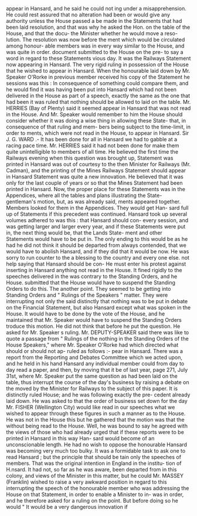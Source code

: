 appear in Hansard, and he said he could not ing under a misapprehension. He could rest assured that no alteration had been or would give any authority unless the House passed a be made in the Statements that had been laid resolution, and that was why he asked the Hon. on the table of the House, and that the docu- the Minister whether he would move a reso- lution. The resolution was now before the ment which would be circulated among honour- able members was in every way similar to the House, and was quite in order. document submitted to the House on the pre- to say a word in regard to these Statements vious day. It was the Railways Statement now appearing in Hansard. The very rigid ruling in possession of the House that he wished to appear in Hansard. When the honourable laid down by Mr. Speaker O'Rorke in previous member received his copy of the Statement he sessions was this : In consequence of something could compare them, and he would find it was having been put into Hansard which had not been delivered in the House as part of a speech, exactly the same as the one that had been it was ruled that nothing should be allowed to laid on the table. Mr. HERRIES (Bay of Plenty) said it seemed appear in Hansard that was not read in the House. And Mr. Speaker would remember to him the House should consider whether it was doing a wise thing in allowing these State- that, in consequence of that ruling and mem- bers being subject to the time-limit, in order to ments, which were not read in the House, to appear in Hansard. Sir J. G. WARD .- It has been done for all in Hansard we had to gabble at a racing pace time. Mr. HERRIES said it had not been done for make them quite unintelligible to members of all time. He believed the first time the Railways evening when this question was brought up, Statement was printed in Hansard was out of courtesy to the then Minister for Railways (Mr. Cadman), and the printing of the Mines Railways Statement should appear in Hansard Statement was quite a new innovation. He believed that it was only for the last couple of years or so that the Mines Statement had been printed in Hansard. Now, the proper place for these Statements was in the Appendices, where all the tables and plans illustrating the State- gentleman's motion, but, as was already said, ments appeared together. Members looked for them in the Appendices. They would get Han- sard full up of Statements if this precedent was continued. Hansard took up several volumes adhered to was this : that Hansard should con- every session, and was getting larger and larger every year, and if these Statements were put in, the next thing would be, that the Lands State- ment and other Statements would have to be put in. The only ending to this would be as he had he did not think it should be departed from always contended, that we would have to abolish Hansard, and if they did that it would be now. He was sorry to run counter to the a blessing to the country and every one else. not help saying that Hansard should be con- He must enter his protest against inserting in Hansard anything not read in the House. It fined rigidly to the speeches delivered in the was contrary to the Standing Orders, and he House. submitted that the House would have to suspend the Standing Orders to do this. The another point. They seemed to be getting into Standing Orders and " Rulings of the Speakers " matter. They were interrupting not only the said distinctly that nothing was to be put in debate on the Financial Statement, but also Hansard except what was spoken in the House. It would have to be done by the vote of the House, and he maintained that Mr. Speaker would have to suspend the Standing Orders troduce this motion. He did not think that before he put the question. He asked for Mr. Speaker s ruling. Mr. DEPUTY-SPEAKER said there was like to quote a passage from " Rulings of the nothing in the Standing Orders of the House Speakers," where Mr. Speaker O'Rorke had which directed what should or should not ap- ruled as follows :- pear in Hansard. There was a report from the Reporting and Debates Committee which we acted upon, and he held in his hand Hansard any individual member could from day to day read a paper, and then, by moving that it be of last year, page 271, July 31st, where Mr. Speaker put the same question as had been laid on the table, thus interrupt the course of the day's business by raising a debate on the moved by the Minister for Railways to the subject of this paper. It is distinctly ruled House; and he was following exactly the pre- cedent already laid down. He was asked to that the order of business set down for the day Mr. FISHER (Wellington City) would like read in our speeches what we wished to appear through these figures in such a manner as to the House. He was not in the House this but he gathered that the motion was that the without being read to the House. Well, he was bound to say he agreed with the views of those who had already urged that if these reports were to be printed in Hansard in this way Han- sard would become of an unconscionable length. He had no wish to oppose the honourable Hansard was becoming very much too bulky. It was a formidable task to ask one to read Hansard ; but the principle that should be tain only the speeches of members. That was the original intention in England in the institu- tion of H.nsard. It had not, so far as he was aware, been departed from in this colony, and views of the Minister in this matter, but he could Mr. MASSEY (Franklin) wished to raise a very awkward position in regard to this interrupting the speech of the honourable member who was addressing the House on that Statement, in order to enable a Minister to in- was in order, and he therefore asked for a ruling on the point. But before doing so he would " It would be a very dangerous innovation if 